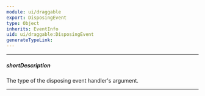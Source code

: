 ```yaml
---
module: ui/draggable
export: DisposingEvent
type: Object
inherits: EventInfo
uid: ui/draggable:DisposingEvent
generateTypeLink: 
---
```

---
##### shortDescription
The type of the disposing event handler's argument.

---
<!-- Description goes here -->